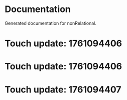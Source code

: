 # Documentation

Generated documentation for nonRelational.

# Touch update: 1761094406

# Touch update: 1761094406

# Touch update: 1761094407
